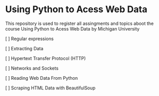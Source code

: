 # Using Python to Acess Web Data
This repository is used to register all assingments and topics aboot the course Using Python to Acess Web Data by Michigan University

[ ] Regular expressions

[ ] Extracting Data

[ ] Hypertext Transfer Protocol (HTTP)

[ ] Networks and Sockets

[ ] Reading Web Data From Python

[ ] Scraping HTML Data with BeautifulSoup

